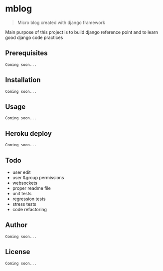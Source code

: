 # mblog
> Micro blog created with django framework

Main purpose of this project is to build django reference point and to learn good django code practices

## Prerequisites
	Coming soon...

## Installation
	Coming soon...

## Usage
	Coming soon...

## Heroku deploy
	Coming soon...

## Todo
+ user edit
+ user &group permissions
+ websockets
+ proper readme file
+ unit tests
+ regression tests
+ stress tests
+ code refactoring

## Author
	Coming soon...

## License
	Coming soon...
